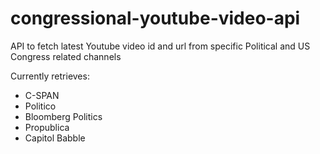 # congressional-youtube-video-api

API to fetch latest Youtube video id and url from specific Political and US Congress related channels

Currently retrieves:

- C-SPAN
- Politico
- Bloomberg Politics
- Propublica
- Capitol Babble

